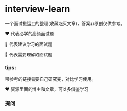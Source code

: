 # interview-learn

一个面试搬运工的整理(收藏吃灰文章)，答案非原创仅供参考。

❤️ 代表必学的高频面试题

🧡 代表建议学习的面试题

💚 代表需要理解的面试题

### tips:

带参考的链接需要自己研究完，对比学习使用。

❤️ 资源里面的博主和文章，可以多借鉴学习

### 提问
